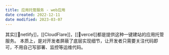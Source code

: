 ```yaml
---
title: 应用托管服务 - web应用
date created: 2022-12-11
date modified: 2023-03-07
---
```


其实[[🔗netlify]]，[[CloudFlare]]，[[🔗vercel]]都是提供这种一键建站的应用托管服务。
本质上，是对开发者屏蔽了底层实现细节，让开发者只需要关注代码即可，不用自己写部署、监控等运维代码。
